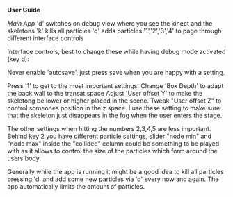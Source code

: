**User Guide**

*Main App*
'd' switches on debug view where you see the kinect and the skeletons
'k' kills all particles
'q' adds particles
'1','2','3','4' to page through different interface controls

Interface controls, best to change these while having debug mode activated (key d):

Never enable 'autosave', just press save when you are happy with a setting.  

Press '1' to get to the most important settings. 
Change 'Box Depth' to adapt the back wall to the transat space
Adjust 'User offset Y' to make the skeletong be lower or higher placed in the scene.
Tweak "User offset Z" to control someones position in the z space. I use these setting to make sure that the skeleton just disappears in the fog when the user enters the stage. 

The other settings when hitting the numbers 2,3,4,5 are less important. Behind key 2 you have different particle settings, slider "node min" and "node max" inside the "collided" column could be something to be played with as it allows to control the size of the particles which form around the users body.

Generally while the app is running it might be a good idea to kill all particles pressing 'd' and add some new particles via 'q' every now and again. The app automatically limits the amount of particles.
